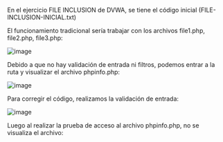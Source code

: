 En el ejercicio FILE INCLUSION de DVWA, se tiene el código inicial (FILE-INCLUSION-INICIAL.txt)


El funcionamiento tradicional sería trabajar con los archivos file1.php, file2.php, file3.php:


![image](https://user-images.githubusercontent.com/46895869/51545181-6c40e800-1e2f-11e9-9153-b8023d5fa867.png)


Debido a que no hay validación de entrada ni filtros, podemos entrar a la ruta y visualizar el archivo phpinfo.php:


![image](https://user-images.githubusercontent.com/46895869/51545341-cd68bb80-1e2f-11e9-95f3-3610bd5e8a6f.png)


Para corregir el código, realizamos la validación de entrada:


![image](https://user-images.githubusercontent.com/46895869/51545597-4c5df400-1e30-11e9-8bac-1936dfe81cc6.png)


Luego al realizar la prueba de acceso al archivo phpinfo.php, no se visualiza el archivo:


